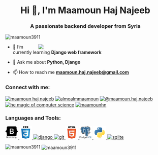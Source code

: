 <h1 align="center">Hi 👋, I'm Maamoun Haj Najeeb</h1>
<h3 align="center">A passionate backend developer from Syria</h3>

<p align="left"> <img src="https://komarev.com/ghpvc/?username=maamoun3911&label=Profile%20views&color=0e75b6&style=flat" alt="maamoun3911" /> </p>

<!-- <p align="left"> <a href="https://github.com/ryo-ma/github-profile-trophy"><img src="https://github-profile-trophy.vercel.app/?username=maamoun3911" alt="maamoun3911" /></a> </p> -->

<img align="right" width="400px" src="[https://i.pinimg.com/originals/81/17/8b/81178b47a8598f0c81c4799f2cdd4057.gif](https://www.google.com/imgres?imgurl=https%3A%2F%2Fwww.hyperinteractive.de%2Fwp-content%2Fuploads%2F2022%2F05%2Fback-end-developer.gif&tbnid=C5ekPNl8ab8eaM&vet=12ahUKEwiNm--wi4v_AhXBVDUKHeIaD7kQMyhBegQIARBz..i&imgrefurl=https%3A%2F%2Fwww.hyperinteractive.de%2Fbackend-developer%2F&docid=OnWywOMlrjLEoM&w=600&h=600&q=backend%20developer%20animated%20gif&ved=2ahUKEwiNm--wi4v_AhXBVDUKHeIaD7kQMyhBegQIARBz)" />

- 🌱 I’m currently learning **Django web framework**

- 💬 Ask me about **Python, Django**

- 📫 How to reach me **maamoun.haj.najeeb@gmail.com**

<h3 align="left">Connect with me:</h3>
<p align="left">
<a href="https://linkedin.com/in/maamoun haj najeeb" target="blank"><img align="center" src="https://raw.githubusercontent.com/rahuldkjain/github-profile-readme-generator/master/src/images/icons/Social/linked-in-alt.svg" alt="maamoun haj najeeb" height="30" width="40" /></a>
<a href="https://fb.com/almoalmmaamoun" target="blank"><img align="center" src="https://raw.githubusercontent.com/rahuldkjain/github-profile-readme-generator/master/src/images/icons/Social/facebook.svg" alt="almoalmmaamoun" height="30" width="40" /></a>
<a href="https://medium.com/@maamoun.haj.najeeb" target="blank"><img align="center" src="https://raw.githubusercontent.com/rahuldkjain/github-profile-readme-generator/master/src/images/icons/Social/medium.svg" alt="@maamoun.haj.najeeb" height="30" width="40" /></a>
<a href="https://www.youtube.com/c/he magic of computer science" target="blank"><img align="center" src="https://raw.githubusercontent.com/rahuldkjain/github-profile-readme-generator/master/src/images/icons/Social/youtube.svg" alt="he magic of computer science" height="30" width="40" /></a>
<a href="https://www.leetcode.com/maamounhn" target="blank"><img align="center" src="https://raw.githubusercontent.com/rahuldkjain/github-profile-readme-generator/master/src/images/icons/Social/leet-code.svg" alt="maamounhn" height="30" width="40" /></a>
</p>

<h3 align="left">Languages and Tools:</h3>
<p align="left"> <a href="https://getbootstrap.com" target="_blank" rel="noreferrer"> <img src="https://raw.githubusercontent.com/devicons/devicon/master/icons/bootstrap/bootstrap-plain-wordmark.svg" alt="bootstrap" width="40" height="40"/> </a> <a href="https://www.w3schools.com/css/" target="_blank" rel="noreferrer"> <img src="https://raw.githubusercontent.com/devicons/devicon/master/icons/css3/css3-original-wordmark.svg" alt="css3" width="40" height="40"/> </a> <a href="https://www.djangoproject.com/" target="_blank" rel="noreferrer"> <img src="https://cdn.worldvectorlogo.com/logos/django.svg" alt="django" width="40" height="40"/> </a> <a href="https://git-scm.com/" target="_blank" rel="noreferrer"> <img src="https://www.vectorlogo.zone/logos/git-scm/git-scm-icon.svg" alt="git" width="40" height="40"/> </a> <a href="https://www.w3.org/html/" target="_blank" rel="noreferrer"> <img src="https://raw.githubusercontent.com/devicons/devicon/master/icons/html5/html5-original-wordmark.svg" alt="html5" width="40" height="40"/> </a> <a href="https://www.postgresql.org" target="_blank" rel="noreferrer"> <img src="https://raw.githubusercontent.com/devicons/devicon/master/icons/postgresql/postgresql-original-wordmark.svg" alt="postgresql" width="40" height="40"/> </a> <a href="https://www.python.org" target="_blank" rel="noreferrer"> <img src="https://raw.githubusercontent.com/devicons/devicon/master/icons/python/python-original.svg" alt="python" width="40" height="40"/> </a> <a href="https://www.sqlite.org/" target="_blank" rel="noreferrer"> <img src="https://www.vectorlogo.zone/logos/sqlite/sqlite-icon.svg" alt="sqlite" width="40" height="40"/> </a> </p>

<p><img align="left" src="https://github-readme-stats.vercel.app/api/top-langs?username=maamoun3911&show_icons=true&locale=en&layout=compact" alt="maamoun3911" /></p>

<p>&nbsp;<img align="center" src="https://github-readme-stats.vercel.app/api?username=maamoun3911&show_icons=true&locale=en" alt="maamoun3911" /></p>
